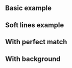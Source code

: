 <script src="js/headbreaker.js"></script>
<script src="js/layer.js"></script>

## Basic example

<div id="basic">
</div>

<script>
  const basic = new headbreaker.Canvas(buildLayer('basic', 500, 300), {pieceSize: 50, proximityLevel: 10});

  basic.newPiece({
      structure: {up: headbreaker.None, right: headbreaker.Tab, down: headbreaker.Tab, left: headbreaker.Slot},
      x: 50,
      y: 50,
      data: {id: 'a', color: 'red'}
    });
  basic.newPiece({
    structure: {up: headbreaker.Slot, right: headbreaker.Tab, down: headbreaker.Tab, left: headbreaker.Slot},
    x: 100, y: 50,
    data: {id: 'b', color: '#00D2FF'}
  });
  basic.newPiece({
    structure: {up: headbreaker.Slot, right: headbreaker.Tab, down: headbreaker.Tab, left: headbreaker.Slot},
    x: 150, y: 50,
    data: {id: 'c', color: '#00D2FF'}
  });
  basic.newPiece({
    structure: {up: headbreaker.Slot, right: headbreaker.None, down: headbreaker.Slot, left: headbreaker.Slot},
    x: 150, y: 100,
    data: {id: 'd', color: '#00D2FF'}
  });
  basic.newPiece({
    structure: {up: headbreaker.Slot, right: headbreaker.Slot, down: headbreaker.Slot, left: headbreaker.Slot},
    x: 250, y: 200,
    data: {id: 'e', color: 'green'}
  });
  basic.newPiece({
    structure: {up: headbreaker.Tab, right: headbreaker.Tab, down: headbreaker.Tab, left: headbreaker.Tab},
    x: 350, y: 250,
    data: {id: 'f', color: 'purple'}
  });
  basic.newPiece({
    structure: {up: headbreaker.Slot, right: headbreaker.Tab, down: headbreaker.Slot, left: headbreaker.Tab},
    x: 100, y: 230,
    data: {id: 'g', color: 'black'}
  });
  basic.draw();
</script>

## Soft lines example

<div id="soft">
</div>

<script>
  const soft = new headbreaker.Canvas(buildLayer('soft', 500, 300), {pieceSize: 50, proximityLevel: 10, lineSoftness: 0.2});

  soft.newPiece({
      structure: {up: headbreaker.None, right: headbreaker.Tab, down: headbreaker.Tab, left: headbreaker.Slot},
      x: 50,
      y: 50,
      data: {id: 'a', color: 'red'}
    });
  soft.newPiece({
    structure: {up: headbreaker.Slot, right: headbreaker.Tab, down: headbreaker.Tab, left: headbreaker.Slot},
    x: 100, y: 50,
    data: {id: 'b', color: '#00D2FF'}
  });
  soft.newPiece({
    structure: {up: headbreaker.Slot, right: headbreaker.Tab, down: headbreaker.Tab, left: headbreaker.Slot},
    x: 150, y: 50,
    data: {id: 'c', color: '#00D2FF'}
  });
  soft.newPiece({
    structure: {up: headbreaker.Slot, right: headbreaker.None, down: headbreaker.Slot, left: headbreaker.Slot},
    x: 150, y: 100,
    data: {id: 'd', color: '#00D2FF'}
  });
  soft.newPiece({
    structure: {up: headbreaker.Slot, right: headbreaker.Slot, down: headbreaker.Slot, left: headbreaker.Slot},
    x: 250, y: 200,
    data: {id: 'e', color: 'green'}
  });
  soft.newPiece({
    structure: {up: headbreaker.Tab, right: headbreaker.Tab, down: headbreaker.Tab, left: headbreaker.Tab},
    x: 350, y: 250,
    data: {id: 'f', color: 'purple'}
  });
  soft.newPiece({
    structure: {up: headbreaker.Slot, right: headbreaker.Tab, down: headbreaker.Slot, left: headbreaker.Tab},
    x: 100, y: 230,
    data: {id: 'g', color: 'black'}
  });
  soft.draw();
</script>



## With perfect match

<div id="perfect">
</div>

<script>
  const perfect = new headbreaker.Canvas(
    buildLayer('perfect', 800, 300),
    {pieceSize: 100, proximityLevel: 20, borderFill: 10, strokeWidth: 2, strokeColor: '#00200B', lineSoftness: 0.02});

  perfect.newPiece({
    structure: {up: headbreaker.None, right: headbreaker.Tab, down: headbreaker.Slot, left: headbreaker.None},
    x: 100, y: 100,
    data: {id: 'a', color: '#0EC430'}
  });
  perfect.newPiece({
    structure: {up: headbreaker.None, right: headbreaker.Slot, down: headbreaker.None, left: headbreaker.Slot},
    x: 200, y: 100,
    data: {id: 'b', color: '#098520'}
  });
  perfect.newPiece({
    structure: {up: headbreaker.None, right: headbreaker.None, down: headbreaker.Tab, left: headbreaker.Tab},
    x: 330, y: 80,
    data: {id: 'c', color: '#04380D'}
  });
  perfect.newPiece({
    structure: {up: headbreaker.Slot, right: headbreaker.None, down: headbreaker.None, left: headbreaker.None},
    x: 480, y: 130,
    data: {id: 'c', color: '#054511'}
  });
  perfect.newPiece({
    structure: {up: headbreaker.Tab, right: headbreaker.None, down: headbreaker.None, left: headbreaker.None},
    x: 530, y: 80,
    data: {id: 'c', color: '#04330C'}
  });

  perfect.draw();
</script>



## With background

<div id="background">
</div>

<script>
  let vangogh = new Image();
  vangogh.src = '../vangogh.jpg';
  vangogh.onload = () => {
    console.log(vangogh);
    const background = new headbreaker.Canvas(
      buildLayer('background', 800, 800),
      {pieceSize: 100, proximityLevel: 20, borderFill: 10, image: vangogh, strokeWidth: 2, lineSoftness: 0.12});

    background.newPiece({
      structure: {up: headbreaker.None, right: headbreaker.Tab, down: headbreaker.Slot, left: headbreaker.None},
      x: 100, y: 100,
      data: {id: 'a'}
    });
    background.newPiece({
      structure: {up: headbreaker.None, right: headbreaker.Slot, down: headbreaker.Slot, left: headbreaker.Slot},
      x: 200, y: 100,
      data: {id: 'b'}
    });
    background.newPiece({
      structure: {up: headbreaker.None, right: headbreaker.Slot, down: headbreaker.Tab, left: headbreaker.Tab},
      x: 300, y: 100,
      data: {id: 'c'}
    });
    background.newPiece({
      structure: {up: headbreaker.None, right: headbreaker.Slot, down: headbreaker.Tab, left: headbreaker.Tab},
      x: 400, y: 100,
      data: {id: 'c'}
    });
    background.newPiece({
      structure: {up: headbreaker.None, right: headbreaker.None, down: headbreaker.Tab, left: headbreaker.Tab},
      x: 500, y: 100,
      data: {id: 'c'}
    });

    background.newPiece({
      structure: {up: headbreaker.Tab, right: headbreaker.Tab, down: headbreaker.Slot, left: headbreaker.None},
      x: 100, y: 200,
      data: {id: 'a'}
    });
    background.newPiece({
      structure: {up: headbreaker.Tab, right: headbreaker.Slot, down: headbreaker.Slot, left: headbreaker.Slot},
      x: 200, y: 200,
      data: {id: 'b'}
    });
    background.newPiece({
      structure: {up: headbreaker.Slot, right: headbreaker.Slot, down: headbreaker.Tab, left: headbreaker.Tab},
      x: 300, y: 200,
      data: {id: 'c'}
    });
    background.newPiece({
      structure: {up: headbreaker.Slot, right: headbreaker.Tab, down: headbreaker.Slot, left: headbreaker.Tab},
      x: 400, y: 200,
      data: {id: 'c'}
    });
    background.newPiece({
      structure: {up: headbreaker.Slot, right: headbreaker.None, down: headbreaker.Slot, left: headbreaker.Slot},
      x: 500, y: 200,
      data: {id: 'c'}
    });

      background.newPiece({
      structure: {up: headbreaker.Tab, right: headbreaker.Slot, down: headbreaker.Tab, left: headbreaker.None},
      x: 100, y: 300,
      data: {id: 'a'}
    });
    background.newPiece({
      structure: {up: headbreaker.Tab, right: headbreaker.Tab, down: headbreaker.Slot, left: headbreaker.Tab},
      x: 200, y: 300,
      data: {id: 'b'}
    });
    background.newPiece({
      structure: {up: headbreaker.Slot, right: headbreaker.Slot, down: headbreaker.Tab, left: headbreaker.Slot},
      x: 300, y: 300,
      data: {id: 'c'}
    });
    background.newPiece({
      structure: {up: headbreaker.Tab, right: headbreaker.Tab, down: headbreaker.Tab, left: headbreaker.Tab},
      x: 400, y: 300,
      data: {id: 'c'}
    });
    background.newPiece({
      structure: {up: headbreaker.Tab, right: headbreaker.None, down: headbreaker.Slot, left: headbreaker.Slot},
      x: 500, y: 300,
      data: {id: 'c'}
    });

    background.newPiece({
      structure: {up: headbreaker.Slot, right: headbreaker.Slot, down: headbreaker.Tab, left: headbreaker.None},
      x: 100, y: 400,
      data: {id: 'a'}
    });
    background.newPiece({
      structure: {up: headbreaker.Tab, right: headbreaker.Tab, down: headbreaker.Slot, left: headbreaker.Tab},
      x: 200, y: 400,
      data: {id: 'b'}
    });
    background.newPiece({
      structure: {up: headbreaker.Slot, right: headbreaker.Tab, down: headbreaker.Tab, left: headbreaker.Slot},
      x: 300, y: 400,
      data: {id: 'c'}
    });
    background.newPiece({
      structure: {up: headbreaker.Slot, right: headbreaker.Slot, down: headbreaker.Slot, left: headbreaker.Slot},
      x: 400, y: 400,
      data: {id: 'c'}
    });
    background.newPiece({
      structure: {up: headbreaker.Tab, right: headbreaker.None, down: headbreaker.Slot, left: headbreaker.Tab},
      x: 613, y: 386,
      data: {id: 'c'}
    });

    background.newPiece({
      structure: {up: headbreaker.Slot, right: headbreaker.Tab, down: headbreaker.None, left: headbreaker.None},
      x: 100, y: 500,
      data: {id: 'a'}
    });
    background.newPiece({
      structure: {up: headbreaker.Tab, right: headbreaker.Tab, down: headbreaker.None, left: headbreaker.Slot},
      x: 200, y: 500,
      data: {id: 'b'}
    });
    background.newPiece({
      structure: {up: headbreaker.Slot, right: headbreaker.Tab, down: headbreaker.None, left: headbreaker.Slot},
      x: 300, y: 500,
      data: {id: 'c'}
    });
    background.newPiece({
      structure: {up: headbreaker.Tab, right: headbreaker.Slot, down: headbreaker.None, left: headbreaker.Slot},
      x: 425, y: 530,
      data: {id: 'c'}
    });
    background.newPiece({
      structure: {up: headbreaker.Tab, right: headbreaker.None, down: headbreaker.None, left: headbreaker.Tab},
      x: 570, y: 560,
      data: {id: 'c'}
    });


    background.draw();
  }
</script>
